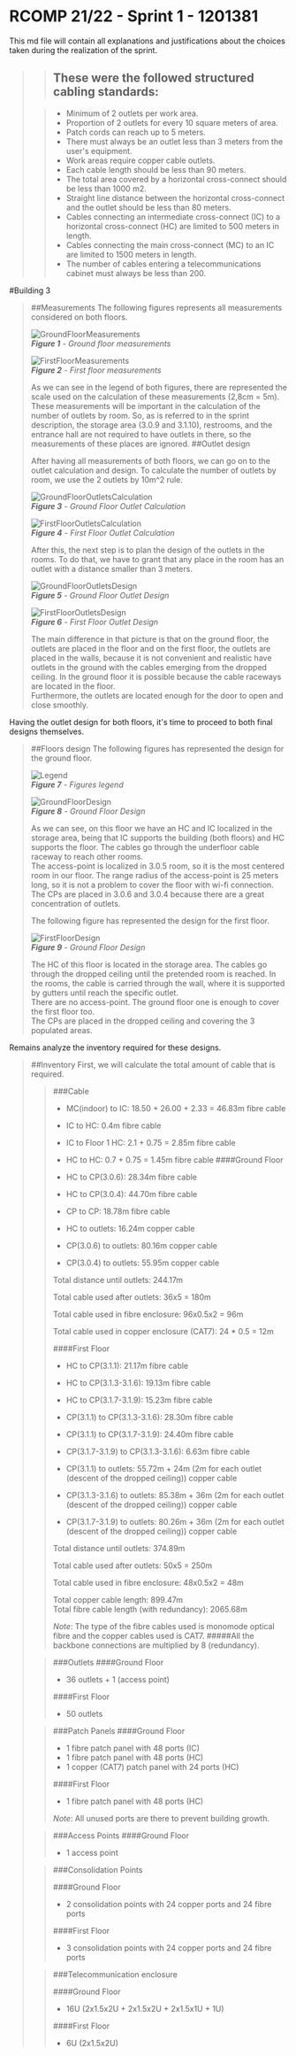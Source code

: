 RCOMP 21/22 - Sprint 1 - 1201381
===========================================

This md file will contain all explanations and justifications about the choices taken during the realization of the sprint.

>>## These were the followed structured cabling standards:
>
>>- Minimum of 2 outlets per work area.
>>- Proportion of 2 outlets for every 10 square meters of area.
>>- Patch cords can reach up to 5 meters.
>>- There must always be an outlet less than 3 meters from the user's equipment.
>>- Work areas require copper cable outlets.
>>- Each cable length should be less than 90 meters.
>>- The total area covered by a horizontal cross-connect should be less than 1000 m2.
>>- Straight line distance between the horizontal cross-connect and the outlet should be less than 80 meters.
>>- Cables connecting an intermediate cross-connect (IC) to a horizontal cross-connect (HC) are limited to 500 meters in length.
>>- Cables connecting the main cross-connect (MC) to an IC are limited to 1500 meters in length.
>>- The number of cables entering a telecommunications cabinet must always be less than 200.


#Building 3

> ##Measurements
> The following figures represents all measurements considered on both floors.
> 
> ![GroundFloorMeasurements](Figures/MeasurementsGroundFloor.PNG)<br>
_**Figure 1** - Ground floor measurements_
>
> ![FirstFloorMeasurements](Figures/MeasurementsFirstFloor.PNG)<br>
_**Figure 2** - First floor measurements_
> 
> As we can see in the legend of both figures, there are represented the scale used on the calculation of these measurements (2,8cm = 5m).<br />
> These measurements will be important in the calculation of the number of outlets by room. So, as is referred to in the sprint description, the storage area (3.0.9 and 3.1.10), restrooms, and the entrance hall are not required to have outlets in there, so the measurements of these places are ignored.
> ##Outlet design
> 
> After having all measurements of both floors, we can go on to the outlet calculation and design. To calculate the number of outlets by room, we use the 2 outlets by 10m^2 rule.
> 
> ![GroundFloorOutletsCalculation](Figures/GroundFloorOutletCalculation.PNG)<br>
_**Figure 3** - Ground Floor Outlet Calculation_
> 
> ![FirstFloorOutletsCalculation](Figures/FirstFloorOutletCalculation.PNG)<br>
_**Figure 4** - First Floor Outlet Calculation_
> 
> After this, the next step is to plan the design of the outlets in the rooms. To do that, we have to grant that any place in the room has an outlet with a distance smaller than 3 meters.
> 
> ![GroundFloorOutletsDesign](Figures/GroundFloorOutletDesign.PNG)<br>
_**Figure 5** - Ground Floor Outlet Design_
>
> ![FirstFloorOutletsDesign](Figures/FirstFloorOutletDesign.PNG)<br>
_**Figure 6** - First Floor Outlet Design_
> 
> The main difference in that picture is that on the ground floor, the outlets are placed in the floor and on the first floor, the outlets are placed in the walls, because it is not convenient and realistic have outlets in the ground with the cables emerging from the dropped ceiling. In the ground floor it is possible because the cable raceways are located in the floor.<br>
> Furthermore, the outlets are located enough for the door to open and close smoothly.

Having the outlet design for both floors, it's time to proceed to both final designs themselves.

> ##Floors design
> The following figures has represented the design for the ground floor.
> 
> ![Legend](Figures/Legend.png)<br>
_**Figure 7** - Figures legend_
> 
> ![GroundFloorDesign](Figures/GroundFloorDesign.PNG)<br>
_**Figure 8** - Ground Floor Design_
> 
> As we can see, on this floor we have an HC and IC localized in the storage area, being that IC supports the building (both floors) and HC supports the floor. The cables go through the underfloor cable raceway to reach other rooms.<br>
> The access-point is localized in 3.0.5 room, so it is the most centered room in our floor. The range radius of the access-point is 25 meters long, so it is not a problem to cover the floor with wi-fi connection.<br>
> The CPs are placed in 3.0.6 and 3.0.4 because there are a great concentration of outlets.<br>
> 
> The following figure has represented the design for the first floor.
>
> ![FirstFloorDesign](Figures/FirstFloorDesign.PNG)<br>
_**Figure 9** - Ground Floor Design_
>
> The HC of this floor is located in the storage area. The cables go through the dropped ceiling until the pretended room is reached. In the rooms, the cable is carried through the wall, where it is supported by gutters until reach the specific outlet.<br>
> There are no access-point. The ground floor one is enough to cover the first floor too.<br>
> The CPs are placed in the dropped ceiling and covering the 3 populated areas.<br>


Remains analyze the inventory required for these designs.

> ##Inventory
> First, we will calculate the total amount of cable that is required.
> 
>> ###Cable
>> * MC(indoor) to IC: 18.50 + 26.00 + 2.33 = 46.83m fibre cable
>> 
>> * IC to HC: 0.4m fibre cable
>>
>> * IC to Floor 1 HC: 2.1 + 0.75 = 2.85m fibre cable
>>
>> * HC to HC: 0.7 + 0.75 = 1.45m fibre cable
>>####Ground Floor
>>
>> * HC to CP(3.0.6): 28.34m fibre cable
>>
>> * HC to CP(3.0.4): 44.70m fibre cable
>>
>> * CP to CP: 18.78m fibre cable
>>
>> * HC to outlets: 16.24m copper cable
>>
>> * CP(3.0.6) to outlets: 80.16m copper cable
>>
>> * CP(3.0.4) to outlets: 55.95m copper cable
>>
>>  Total distance until outlets: 244.17m
>>
>>  Total cable used after outlets: 36x5 = 180m
>>
>>  Total cable used in fibre enclosure: 96x0.5x2 = 96m
>>
>>  Total cable used in copper enclosure (CAT7): 24 * 0.5 = 12m
>>
>>####First Floor
>>
>> * HC to CP(3.1.1): 21.17m fibre cable
>>
>> * HC to CP(3.1.3-3.1.6): 19.13m fibre cable
>>
>> * HC to CP(3.1.7-3.1.9): 15.23m fibre cable
>>
>> * CP(3.1.1) to CP(3.1.3-3.1.6): 28.30m fibre cable
>>
>> * CP(3.1.1) to CP(3.1.7-3.1.9): 24.40m fibre cable
>>
>> * CP(3.1.7-3.1.9) to CP(3.1.3-3.1.6): 6.63m fibre cable
>>
>> * CP(3.1.1) to outlets: 55.72m + 24m (2m for each outlet (descent of the dropped ceiling)) copper cable
>>
>> * CP(3.1.3-3.1.6) to outlets: 85.38m + 36m (2m for each outlet (descent of the dropped ceiling)) copper cable
>>
>> * CP(3.1.7-3.1.9) to outlets: 80.26m + 36m (2m for each outlet (descent of the dropped ceiling)) copper cable
>>
>>  Total distance until outlets: 374.89m
>>
>>  Total cable used after outlets: 50x5 = 250m
>>
>>  Total cable used in fibre enclosure: 48x0.5x2 = 48m
>>
>> Total copper cable length: 899.47m<br>
>> Total fibre cable length (with redundancy): 2065.68m
>>
>> *Note*: The type of the fibre cables used is monomode optical fibre and the copper cables used is CAT7.
>> #####All the backbone connections are multiplied by 8 (redundancy).
>
>> ###Outlets
>>####Ground Floor
>>
>>  * 36 outlets + 1 (access point)
>>
>>####First Floor
>>
>> * 50 outlets
>
>>###Patch Panels
>>####Ground Floor
>>
>>  * 1 fibre patch panel with 48 ports (IC)
>>  * 1 fibre patch panel with 48 ports (HC)
>>  * 1 copper (CAT7) patch panel with 24 ports (HC)
>>
>>####First Floor
>>
>>  * 1 fibre patch panel with 48 ports (HC)
>>
>> *Note*: All unused ports are there to prevent building growth.
> 
>>###Access Points
>>####Ground Floor
>>
>>  * 1 access point
>
>>###Consolidation Points
>>
>>####Ground Floor
>>
>>  * 2 consolidation points with 24 copper ports and 24 fibre ports
>>
>>####First Floor
>>
>>  * 3 consolidation points with 24 copper ports and 24 fibre ports
> 
>>###Telecommunication enclosure
>>
>>####Ground Floor
>>
>> * 16U (2x1.5x2U + 2x1.5x2U + 2x1.5x1U + 1U)
>>
>>####First Floor
>>
>> * 6U (2x1.5x2U)